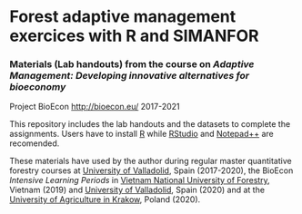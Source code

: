 # Forest adaptive management exercices with R and SIMANFOR
### Materials (Lab handouts) from the course on *Adaptive Management: Developing innovative alternatives for bioeconomy*
Project BioEcon http://bioecon.eu/  2017-2021

This repository includes the lab handouts and the datasets to complete the assignments.
Users have to install [R](https://cran.r-project.org/)  while [RStudio](https://cran.r-project.org/) and [Notepad++](https://notepad-plus-plus.org/) are recomended.

These materials have used by the author during regular master quantitative forestry courses at [University of Valladolid](http://www.uva.es), Spain (2017-2020), the BioEcon *Intensive Learning Periods* in [Vietnam National University of Forestry](http://en.vnuf.edu.vn), Vietnam (2019) and [University of Valladolid](http://www.uva.es), Spain (2020) and at the [University of Agriculture in Krakow](https://en.urk.edu.pl/), Poland (2020).

